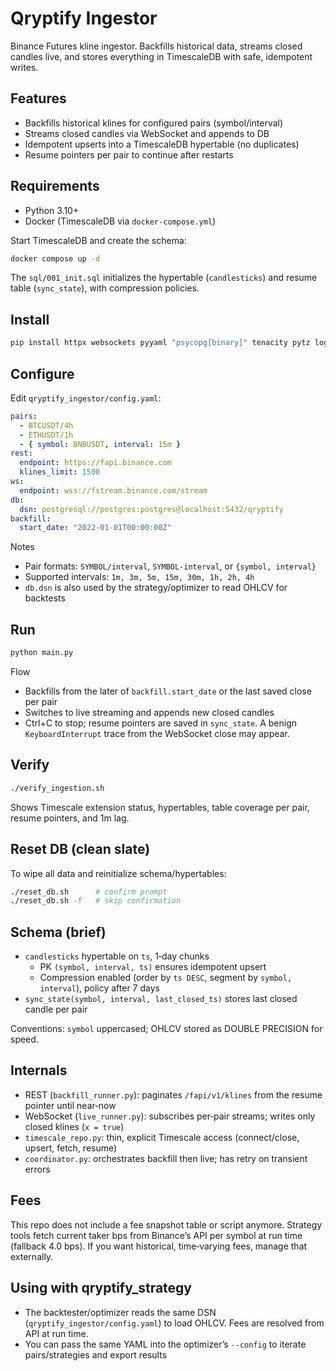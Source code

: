 # Qryptify Ingestor

Binance Futures kline ingestor. Backfills historical data, streams closed candles live, and stores everything in TimescaleDB with safe, idempotent writes.

## Features

- Backfills historical klines for configured pairs (symbol/interval)
- Streams closed candles via WebSocket and appends to DB
- Idempotent upserts into a TimescaleDB hypertable (no duplicates)
- Resume pointers per pair to continue after restarts

## Requirements

- Python 3.10+
- Docker (TimescaleDB via `docker-compose.yml`)

Start TimescaleDB and create the schema:

```bash
docker compose up -d
```

The `sql/001_init.sql` initializes the hypertable (`candlesticks`) and resume table (`sync_state`), with compression policies.

## Install

```bash
pip install httpx websockets pyyaml "psycopg[binary]" tenacity pytz loguru
```

## Configure

Edit `qryptify_ingestor/config.yaml`:

```yaml
pairs:
  - BTCUSDT/4h
  - ETHUSDT/1h
  - { symbol: BNBUSDT, interval: 15m }
rest:
  endpoint: https://fapi.binance.com
  klines_limit: 1500
ws:
  endpoint: wss://fstream.binance.com/stream
db:
  dsn: postgresql://postgres:postgres@localhost:5432/qryptify
backfill:
  start_date: "2022-01-01T00:00:00Z"
```

Notes

- Pair formats: `SYMBOL/interval`, `SYMBOL-interval`, or `{symbol, interval}`
- Supported intervals: `1m, 3m, 5m, 15m, 30m, 1h, 2h, 4h`
- `db.dsn` is also used by the strategy/optimizer to read OHLCV for backtests

## Run

```bash
python main.py
```

Flow

- Backfills from the later of `backfill.start_date` or the last saved close per pair
- Switches to live streaming and appends new closed candles
- Ctrl+C to stop; resume pointers are saved in `sync_state`. A benign
  `KeyboardInterrupt` trace from the WebSocket close may appear.

## Verify

```bash
./verify_ingestion.sh
```

Shows Timescale extension status, hypertables, table coverage per pair, resume pointers, and 1m lag.

## Reset DB (clean slate)

To wipe all data and reinitialize schema/hypertables:

```bash
./reset_db.sh      # confirm prompt
./reset_db.sh -f   # skip confirmation
```

## Schema (brief)

- `candlesticks` hypertable on `ts`, 1‑day chunks
  - PK `(symbol, interval, ts)` ensures idempotent upsert
  - Compression enabled (order by `ts DESC`, segment by `symbol, interval`), policy after 7 days
- `sync_state(symbol, interval, last_closed_ts)` stores last closed candle per pair

Conventions: `symbol` uppercased; OHLCV stored as DOUBLE PRECISION for speed.

## Internals

- REST (`backfill_runner.py`): paginates `/fapi/v1/klines` from the resume pointer until near‑now
- WebSocket (`live_runner.py`): subscribes per‑pair streams; writes only closed klines (`x = true`)
- `timescale_repo.py`: thin, explicit Timescale access (connect/close, upsert, fetch, resume)
- `coordinator.py`: orchestrates backfill then live; has retry on transient errors

## Fees

This repo does not include a fee snapshot table or script anymore. Strategy tools fetch current taker bps from Binance’s API per symbol at run time (fallback 4.0 bps). If you want historical, time‑varying fees, manage that externally.

## Using with qryptify_strategy

- The backtester/optimizer reads the same DSN (`qryptify_ingestor/config.yaml`) to load OHLCV. Fees are resolved from API at run time.
- You can pass the same YAML into the optimizer’s `--config` to iterate pairs/strategies and export results
